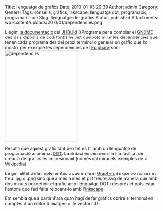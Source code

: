 Title: llenguatge de gràfics
Date: 2010-01-03 20:39
Author: admin
Category: General
Tags: consells, gràfics, inkscape, llenguatge dot, programació, programari lliure
Slug: llenguatge-de-grafics
Status: published
Attachments: wp-content/uploads/2010/01/dependencies.png

Llegint [la documentació](http://library.gnome.org/devel/jhbuild/unstable/command-reference.html.en "Documentació del JHBuild a library.gnome.org") del [JHBuild](http://live.gnome.org/Jhbuild "Pàgina al wiki del GNOME sobre el JHBuild") ((Programa per a compilar el [GNOME](http://www.gnome.org "Pàgina web del projecte d'escriptori lliure GNOME") des dels dipòsits de codi font)) he vist que pots mirar les dependències que tenen cada programa des del propi terminal o generar un gràfic que ho mostri, per exemple les dependències de l'[Epiphany](http://projects.gnome.org/epiphany/ "Pàgina web del navegador web específic pel GNOME Epiphany") són:[<img src="http://gil.badall.net/wp-content/uploads/2010/01/dependencies-240x300.png" title="dependencies" class="aligncenter size-medium wp-image-781" width="240" height="300" />]({static}wp-content/uploads/2010/01/dependencies.png)

Resulta que aquest gràfic tant ben fet es fa amb un llenguatge de programació anomenat [DOT](http://en.wikipedia.org/wiki/DOT_language "Entrada a la wikipedia anglesa sobre el llenguatge de generació de gràfics DOT"). La sintaxi és ben senzilla i la facilitat de creació de gràfics és impresionant (només cal mirar els exemples de la Wikipedia).

La genialitat de la implementació que en fa el [Graphviz](http://en.wikipedia.org/wiki/Graphviz "Entrada a la wikipedia sobre el Graphviz") és que no només et treu .jpg o .png sinó que a més a més et pot treure .svg de manera que amb dos minuts pot definir el gràfic amb llenguatge DOT i després et pots estar l'estona que faci falta retocant-lo amb l'[Inkscape](http://www.inkscape.org/ "Pàgina web del projecte de creació d'un editor de gràfics vectorials Inkscape").

Em sembla que a partir d'ara quan hagi de fer gràfics obriré el terminal en comptes d'un editor d'imatges o de vectors :D
